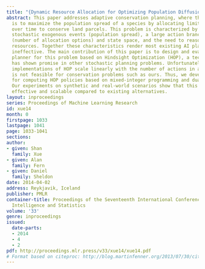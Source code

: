 ```yaml
---
title: "{Dynamic Resource Allocation for Optimizing Population Diffusion}"
abstract: This paper addresses adaptive conservation planning, where the objective
  is to maximize the population spread of a species by allocating limited resources
  over time to conserve land parcels. This problem is characterized by having highly
  stochastic exogenous events (population spread), a large action branching factor
  (number of allocation options) and state space, and the need to reason about numeric
  resources. Together these characteristics render most existing AI planning techniques
  ineffective. The main contribution of this paper is to design and evaluate an online
  planner for this problem based on Hindsight Optimization (HOP), a technique that
  has shown promise in other stochastic planning problems. Unfortunately, standard
  implementations of HOP scale linearly with the number of actions in a domain, which
  is not feasible for conservation problems such as ours. Thus, we develop a new approach
  for computing HOP policies based on mixed-integer programming and dual decomposition.
  Our experiments on synthetic and real-world scenarios show that this approach is
  effective and scalable compared to existing alternatives.
layout: inproceedings
series: Proceedings of Machine Learning Research
id: xue14
month: 0
firstpage: 1033
lastpage: 1041
page: 1033-1041
sections: 
author:
- given: Shan
  family: Xue
- given: Alan
  family: Fern
- given: Daniel
  family: Sheldon
date: 2014-04-02
address: Reykjavik, Iceland
publisher: PMLR
container-title: Proceedings of the Seventeenth International Conference on Artificial
  Intelligence and Statistics
volume: '33'
genre: inproceedings
issued:
  date-parts:
  - 2014
  - 4
  - 2
pdf: http://proceedings.mlr.press/v33/xue14/xue14.pdf
# Format based on citeproc: http://blog.martinfenner.org/2013/07/30/citeproc-yaml-for-bibliographies/
---
```

